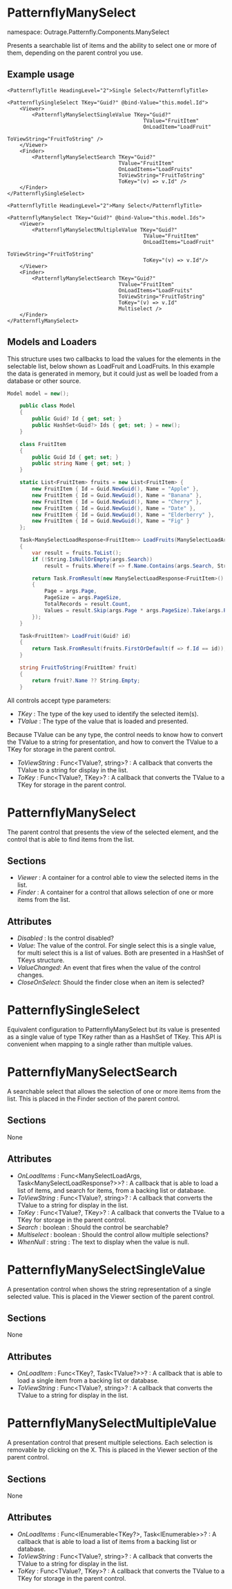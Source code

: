 ﻿# PatternflyManySelect

namespace: Outrage.Patternfly.Components.ManySelect

Presents a searchable list of items and the ability to select one or more of them, depending on the parent control you use.

## Example usage
```
<PatternflyTitle HeadingLevel="2">Single Select</PatternflyTitle>

<PatternflySingleSelect TKey="Guid?" @bind-Value="this.model.Id">
    <Viewer>
        <PatternflyManySelectSingleValue TKey="Guid?"
                                            TValue="FruitItem"
                                            OnLoadItem="LoadFruit"
                                            ToViewString="FruitToString" />
    </Viewer>
    <Finder>
        <PatternflyManySelectSearch TKey="Guid?"
                                    TValue="FruitItem"
                                    OnLoadItems="LoadFruits"
                                    ToViewString="FruitToString"
                                    ToKey="(v) => v.Id" />
    </Finder>
</PatternflySingleSelect>

<PatternflyTitle HeadingLevel="2">Many Select</PatternflyTitle>

<PatternflyManySelect TKey="Guid?" @bind-Value="this.model.Ids">
    <Viewer>
        <PatternflyManySelectMultipleValue TKey="Guid?"
                                            TValue="FruitItem"
                                            OnLoadItems="LoadFruit"
                                            ToViewString="FruitToString"
                                            ToKey="(v) => v.Id"/>
    </Viewer>
    <Finder>
        <PatternflyManySelectSearch TKey="Guid?"
                                    TValue="FruitItem"
                                    OnLoadItems="LoadFruits"
                                    ToViewString="FruitToString"
                                    ToKey="(v) => v.Id" 
                                    Multiselect />
    </Finder>
</PatternflyManySelect>
```

## Models and Loaders

This structure uses two callbacks to load the values for the elements in the selectable list, below shown as LoadFruit and LoadFruits.
In this example the data is generated in memory, but it could just as well be loaded from a database or other source.


```csharp
Model model = new();

    public class Model
    {
        public Guid? Id { get; set; }
        public HashSet<Guid?> Ids { get; set; } = new();
    }

    class FruitItem
    {
        public Guid Id { get; set; }
        public string Name { get; set; }
    }

    static List<FruitItem> fruits = new List<FruitItem> {
        new FruitItem { Id = Guid.NewGuid(), Name = "Apple" },
        new FruitItem { Id = Guid.NewGuid(), Name = "Banana" },
        new FruitItem { Id = Guid.NewGuid(), Name = "Cherry" },
        new FruitItem { Id = Guid.NewGuid(), Name = "Date" },
        new FruitItem { Id = Guid.NewGuid(), Name = "Elderberry" },
        new FruitItem { Id = Guid.NewGuid(), Name = "Fig" }
    };

    Task<ManySelectLoadResponse<FruitItem>> LoadFruits(ManySelectLoadArgs args)
    {
        var result = fruits.ToList();
        if (!String.IsNullOrEmpty(args.Search))
            result = fruits.Where(f => f.Name.Contains(args.Search, StringComparison.OrdinalIgnoreCase)).ToList();

        return Task.FromResult(new ManySelectLoadResponse<FruitItem>()
        {
            Page = args.Page,
            PageSize = args.PageSize,
            TotalRecords = result.Count,
            Values = result.Skip(args.Page * args.PageSize).Take(args.PageSize).ToList()
        });
    }

    Task<FruitItem?> LoadFruit(Guid? id)
    {
        return Task.FromResult(fruits.FirstOrDefault(f => f.Id == id));
    }

    string FruitToString(FruitItem? fruit)
    {
        return fruit?.Name ?? String.Empty;
    }
```

All controls accept type parameters:

* *TKey* : The type of the key used to identify the selected item(s).
* *TValue* : The type of the value that is loaded and presented.

Because TValue can be any type, the control needs to know how to convert the TValue to a string for presentation, and how to convert the TValue to a TKey for storage in the parent control.

* *ToViewString* : Func<TValue?, string>? : A callback that converts the TValue to a string for display in the list.
* *ToKey* : Func<TValue?, TKey>? : A callback that converts the TValue to a TKey for storage in the parent control.

# PatternflyManySelect

The parent control that presents the view of the selected element, and the control that is able to find items from the list.

## Sections

* *Viewer* : A container for a control able to view the selected items in the list.
* *Finder* : A container for a control that allows selection of one or more items from the list.

## Attributes

* *Disabled* : Is the control disabled?
* *Value*: The value of the control.  For single select this is a single value, for multi select this is a list of values.  Both are presented in a HashSet of TKeys structure.
* *ValueChanged*: An event that fires when the value of the control changes.
* *CloseOnSelect*: Should the finder close when an item is selected?

# PatternflySingleSelect

Equivalent configuration to PatternflyManySelect but its value is presented as a single value of type TKey rather than as a HashSet of TKey.
This API is convenient when mapping to a single rather than multiple values.

# PatternflyManySelectSearch

A searchable select that allows the selection of one or more items from the list.  This is placed in the Finder section of the parent control.

## Sections

None

## Attributes

* *OnLoadItems* : Func<ManySelectLoadArgs, Task<ManySelectLoadResponse<TValue>?>>? : A callback that is able to load a list of items, and search for items, from a backing list or database.
* *ToViewString* : Func<TValue?, string>? : A callback that converts the TValue to a string for display in the list.
* *ToKey* : Func<TValue?, TKey>? : A callback that converts the TValue to a TKey for storage in the parent control.
* *Search* : boolean : Should the control be searchable?
* *Multiselect* : boolean : Should the control allow multiple selections?
* *WhenNull* : string : The text to display when the value is null.

# PatternflyManySelectSingleValue

A presentation control when shows the string representation of a single selected value.  This is placed in the Viewer section of the parent control.

## Sections

None

## Attributes

* *OnLoadItem* : Func<TKey?, Task<TValue?>>? : A callback that is able to load a single item from a backing list or database.
* *ToViewString* : Func<TValue?, string>? : A callback that converts the TValue to a string for display in the list.

# PatternflyManySelectMultipleValue

A presentation control that present multiple selections.  Each selection is removable by clicking on the X.  This is placed in the Viewer section of the parent control.

## Sections

None

## Attributes

* *OnLoadItems* : Func<IEnumerable<TKey?>, Task<IEnumerable<TValue>>>? : A callback that is able to load a list of items from a backing list or database.
* *ToViewString* : Func<TValue?, string>? : A callback that converts the TValue to a string for display in the list.
* *ToKey* : Func<TValue?, TKey>? : A callback that converts the TValue to a TKey for storage in the parent control.
 